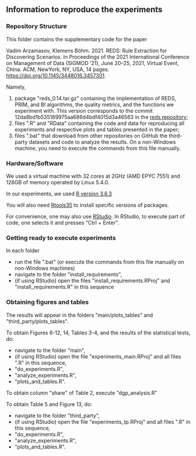 ## Information to reproduce the experiments

### Repository Structure

This folder contains the supplementary code for the paper 

Vadim Arzamasov, Klemens Böhm. 2021. REDS: Rule Extraction for Discovering
Scenarios. In Proceedings of the 2021 International Conference on
Management of Data (SIGMOD ’21), June 20–25, 2021, Virtual Event, China.
ACM, NewYork, NY, USA, 14 pages. https://doi.org/10.1145/3448016.3457301. 

Namely,
1. package "reds_0.14.tar.gz" containing the implementation of REDS, PRIM, and BI algorithms, the quality metrics, and the functions we experiment with. 
This version corresponds to the commit 12da8bd1b535169975aa686d4bdf4015d3a46563 in the [reds repository](https://github.com/Arzik1987/reds);
2. files ".R" and "RData" containing the code and data for reproducing all experiments and respective plots and tables presented in the paper;
3. files ".bat" that download from other repositories on GitHub the third-party datasets and code to analyze the results. On a non-Windows machine, you need to execute the commands from this file manually.


### Hardware/Software

We used a virtual machine with 32 cores at 2GHz (AMD EPYC 7551) and 128GB of memory operated by Linux 5.4.0. 

In our experiments, we used [R version 3.6.3](https://cran.r-project.org/bin/windows/base/old/3.6.3/) 

You will also need [Rtools35](https://cran.rstudio.com/bin/windows/Rtools/history.html) to install specific versions of packages.

For convenience, one may also use [RStudio](https://www.rstudio.com/products/rstudio/download/#download). In RStudio, to execute part of code, one selects it and presses "Ctrl + Enter".  


### Getting ready to execute experiments

In each folder
* run the file ".bat" (or execute the commands from this file manually on non-Windows machines)
* navigate to the folder "install_requirements",
* (if using RStudio) open the files  "install_requirements.RProj" and "install_requirements.R" in this sequence


### Obtaining figures and tables 

The results will appear in the folders "main/plots_tables" and "third_party/plots_tables".

To obtain Figures 6-12, 14, Tables 3-4, and the results of the statistical tests, do:
* navigate to the folder "main",
* (if using RStudio) open the file "experiments_main.RProj" and all files ".R" in this sequence,
* "do_experiments.R",
* "analyze_experiments.R",
* "plots_and_tables.R".

To obtain column "share" of Table 2, execute "dgp_analysis.R"

To obtain Table 5 and Figure 13, do:
* navigate to the folder "third_party",
* (if using RStudio) open the file "experiments_tp.RProj" and all files ".R" in this sequence,
* "do_experiments.R",
* "analyze_experiments.R",
* "plots_and_tables.R".
